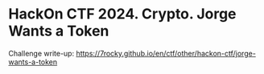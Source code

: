 # HackOn CTF 2024. Crypto. Jorge Wants a Token

Challenge write-up: https://7rocky.github.io/en/ctf/other/hackon-ctf/jorge-wants-a-token
